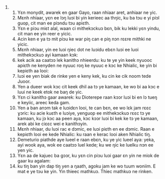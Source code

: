 <ol>
  <li>
    <ol>
      <li>Yɛn monydit, awarek en gaar Gayo, raan nhiaar aret, anhiaar ne yic.</li>
      <li>Mɛnh nhiaar, yɛn ee lɔŋ luɔi bi yin kerieec aa thŋic, ku ba tɔu e yi piɔl guop, cit man ee piɔndu tɔu apiɛth.</li>
      <li>Yɛn e piɔu miɛt alal, waan ci mithekɔckuɔ bɛn, bik ku lekki yɛn yindu, cit man ee yin reer e yicic.</li>
      <li>Acin ken e ya tɔ mit piɔu ke war piŋ can e piŋ nɔn rɛɛre mithki ne yicic.</li>
      <li>Mɛnh nhiaar, yin ee luɔi ŋiec dot ne luɔidu ebɛn luɔi ee luoi mithekɔckuɔ ayi kamaan kɔk:</li>
      <li>kek acik aa caatɔɔ lek kanithɔ nhieerdu: ku te ye yin keek nyuooc apiɛth ne kenyden ne nyuuc roŋ ke nyuuc e kɔc ke Nhialic, ke yin bi kepiɛth aa looi:</li>
      <li>luɔi ee yen biak de rinke yen e keny kek, ku cin ke cik noom tede Juoor.</li>
      <li>Yen a dueer wok kɔc cit keek dhil aa tɔ ye kamaan, ke wo bi aa kɔc e luui ne keek etok ne baŋ de yic.</li>
      <li>Yɛn ci kanithɔ gaar awarek: ku Dioterepe raan kɔɔr luɔi bi en lɔ tueŋ e keyiic, areec keda gam.</li>
      <li>Yen a ban anɔm tak e luɔidɛn looi, te can bɛn, ee wo lɛk jam rɛɛc ɣɔric: ku acie kuɛth e luɔiye, yenguop ee mithekɔckuɔ rɛɛc tɔ ye kamaan, ku jɔ kɔc aa peen aya, kɔc kɔɔr luɔi bi kek ke tɔ ye kamaan, arek abi ke ciɛɛc wei e kanithɔyin.</li>
      <li>Mɛnh nhiaar, du luɔi rac e dɔmic, ee luɔi piɛth en ee dɔmic. Raan e kepiɛth looi ee kede Nhialic: ku raan e kerac looi aken Nhialic tiŋ.</li>
      <li>Demeturio piathde aye lueel e raan ebɛn, ku ye yic lueel aya: yeka, ayi wook aya, wok ee caatɔɔ luel kede; ku we ŋic ke luelku nɔn ee yen yic.</li>
      <li>Yɛn aa de kajuec ba gɔɔr, ku yɛn cin piɔu luɔi gaar ɛn yin ne miok de gaar ku agalam:</li>
      <li>ku tiŋ ban yin dap tiŋ yen a ŋaath, agoku jam ke wo tuum woniim. E mat e ye tɔu ke yin. Yin thieec mathkuɔ. Thiec mathkuɔ ne rinken.</li>
    </ol>
  </li>
</ol>